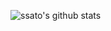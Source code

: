 ![ssato's github stats](https://github-readme-stats.vercel.app/api?username=ssato&theme=dark&show_icons=true)
